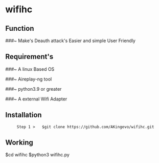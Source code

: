 # wifihc

## Function
 
 
 ###~ Make's Deauth attack's Easier and simple User Friendly 
 
 
## Requirement's
 
 
 ###~ A linux Based OS
 
 ###~ Aireplay-ng tool
 
 ###~ python3.9 or greater
 
 ###~ A external Wifi Adapter
 

## Installation
   
         Step 1 >   $git clone https://github.com/AKingevo/wifihc.git
        
         
  ## Working    
  $cd wifihc
  $python3 wifihc.py
           

